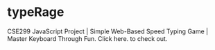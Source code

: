 # typeRage
CSE299 JavaScript Project | Simple Web-Based Speed Typing Game | Master Keyboard Through Fun. 
Click <a style="text-decoration: none;" href="https://theanasuddin.github.io/typeRage/" target="_blank">here</a>. to check out.
